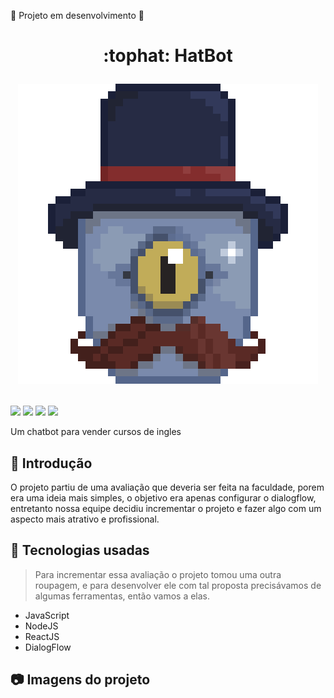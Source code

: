 :construction: Projeto em desenvolvimento :construction:

<h1 align="center">
  :tophat: HatBot
  <p><img src="src/assets/botLogo.png"></p>
</h1>

<p>
  <img src="https://img.shields.io/badge/NodeJs-v16.15-yellowgreen">
  <img src="https://img.shields.io/badge/ReactJs-v18.1-blue">
  <img src="https://img.shields.io/github/stars/josereia/Chatbot-A3?color=yellow">
  <img src="https://img.shields.io/github/forks/josereia/Chatbot-A3?color=lightgray">
</p>
Um chatbot para vender cursos de ingles

  
## :scroll: Introdução

O projeto partiu de uma avaliação que deveria ser feita na faculdade, porem era uma ideia mais simples, o objetivo era apenas configurar o dialogflow, entretanto nossa equipe decidiu incrementar o projeto e fazer algo com um aspecto mais atrativo e profissional.

## 🧰 Tecnologias usadas
> Para incrementar essa avaliação o projeto tomou uma outra roupagem, e para desenvolver ele com tal proposta precisávamos de algumas ferramentas, então vamos a elas.


- JavaScript 
- NodeJS 
- ReactJS 
- DialogFlow

## 📷 Imagens do projeto

  
